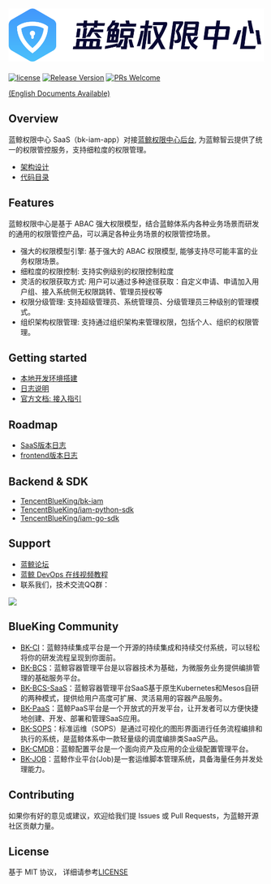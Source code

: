 ![](docs/resource/img/bk_iam_zh.png)
---

[![license](https://img.shields.io/badge/license-MIT-brightgreen.svg?style=flat)](https://github.com/TencentBlueKing/bk-iam-app/blob/master/LICENSE.txt) [![Release Version](https://img.shields.io/badge/release-1.5.0-brightgreen.svg)](https://github.com/TencentBlueKing/bk-iam-app/releases) [![PRs Welcome](https://img.shields.io/badge/PRs-welcome-brightgreen.svg)](https://github.com/TencentBlueKing/bk-iam-app/pulls)

[(English Documents Available)](readme_en.md)

## Overview

蓝鲸权限中心 SaaS（bk-iam-app）对接[蓝鲸权限中心后台](https://github.com/TencentBlueKing/bk-iam), 为蓝鲸智云提供了统一的权限管控服务，支持细粒度的权限管理。

- [架构设计](./docs/overview/architecture.md)
- [代码目录](./docs/overview/project_codes.md)

## Features

蓝鲸权限中心是基于 ABAC 强大权限模型，结合蓝鲸体系内各种业务场景而研发的通用的权限管控产品，可以满足各种业务场景的权限管控场景。

- 强大的权限模型引擎: 基于强大的 ABAC 权限模型, 能够支持尽可能丰富的业务权限场景。
- 细粒度的权限控制: 支持实例级别的权限控制粒度
- 灵活的权限获取方式: 用户可以通过多种途径获取：自定义申请、申请加入用户组、接入系统侧无权限跳转、管理员授权等
- 权限分级管理: 支持超级管理员、系统管理员、分级管理员三种级别的管理模式。
- 组织架构权限管理: 支持通过组织架构来管理权限，包括个人、组织的权限管理。


## Getting started

- [本地开发环境搭建](./docs/quick_start/develop.md)
- [日志说明](https://bk.tencent.com/docs/document/6.0/160/8398?r=1)
- [官方文档: 接入指引](https://bk.tencent.com/docs/document/6.0/160/8391)

## Roadmap

- [SaaS版本日志](./saas/release.md)
- [frontend版本日志](./frontend/release.md)

## Backend & SDK

- [TencentBlueKing/bk-iam](https://github.com/TencentBlueKing/bk-iam)
- [TencentBlueKing/iam-python-sdk](https://github.com/TencentBlueKing/iam-python-sdk)
- [TencentBlueKing/iam-go-sdk](https://github.com/TencentBlueKing/iam-go-sdk)

## Support

- [蓝鲸论坛](https://bk.tencent.com/s-mart/community)
- [蓝鲸 DevOps 在线视频教程](https://cloud.tencent.com/developer/edu/major-100008)
- 联系我们，技术交流QQ群：

<img src="https://github.com/Tencent/bk-PaaS/raw/master/docs/resource/img/bk_qq_group.png" width="250" hegiht="250" align=center />


## BlueKing Community

- [BK-CI](https://github.com/Tencent/bk-ci)：蓝鲸持续集成平台是一个开源的持续集成和持续交付系统，可以轻松将你的研发流程呈现到你面前。
- [BK-BCS](https://github.com/Tencent/bk-bcs)：蓝鲸容器管理平台是以容器技术为基础，为微服务业务提供编排管理的基础服务平台。
- [BK-BCS-SaaS](https://github.com/Tencent/bk-bcs-saas)：蓝鲸容器管理平台SaaS基于原生Kubernetes和Mesos自研的两种模式，提供给用户高度可扩展、灵活易用的容器产品服务。
- [BK-PaaS](https://github.com/Tencent/bk-PaaS)：蓝鲸PaaS平台是一个开放式的开发平台，让开发者可以方便快捷地创建、开发、部署和管理SaaS应用。
- [BK-SOPS](https://github.com/Tencent/bk-sops)：标准运维（SOPS）是通过可视化的图形界面进行任务流程编排和执行的系统，是蓝鲸体系中一款轻量级的调度编排类SaaS产品。
- [BK-CMDB](https://github.com/Tencent/bk-cmdb)：蓝鲸配置平台是一个面向资产及应用的企业级配置管理平台。
- [BK-JOB](https://github.com/Tencent/bk-job)：蓝鲸作业平台(Job)是一套运维脚本管理系统，具备海量任务并发处理能力。

## Contributing

如果你有好的意见或建议，欢迎给我们提 Issues 或 Pull Requests，为蓝鲸开源社区贡献力量。

## License

基于 MIT 协议， 详细请参考[LICENSE](LICENSE.txt)
